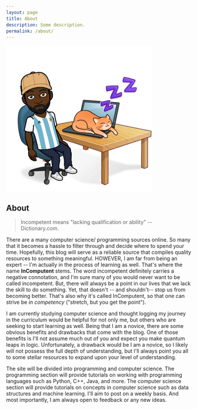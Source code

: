 ```yaml
---
layout: page
title: About
description: Some description.
permalink: /about/
---
```

<img src="/assets/img/IMG_2047.jpg" alt="Your Name">

## About

> Incompetent means "lacking qualification or ability" -- Dictionary.com.

There are a many computer science/ programming sources online. So many that it becomes a hassle to filter through and decide where to spend your time. Hopefully, this blog will serve as a reliable source that compiles quality resources to something meaningful. HOWEVER, I am far from being an expert -- I'm actually in the process of learning as well. That's where the name **InComputent** stems. The word incompetent definitely carries a negative connotation, and I'm sure many of you would never want to be called incompetent. But, there will always be a point in our lives that we lack the skill to do something. Yet, that doesn't -- and shouldn't-- stop us from becoming better. That's also why it's called InComputent, so that one can strive be *in competency* ("stretch, but you get the point").

I am currently studying computer science and thought logging my journey in the curriculum would be helpful for not only me, but others who are seeking to start learning as well. Being that I am a novice, there are some obvious benefits and drawbacks that come with the blog. One of those benefits is I'll not assume much out of you and expect you make quantum leaps in logic. Unfortunately, a drawback would be I am a novice, so I likely will not possess the full depth of understanding, but I'll always point you all to some stellar resources to expand upon your level of understanding.

The site will be divided into programming and computer science. The programming section will provide tutorials on working with programming languages such as Python, C++, Java, and more. The computer science section will provide tutorials on concepts in computer science such as data structures and machine learning. I'll aim to post on a weekly basis. And most importantly, I am always open to feedback or any new ideas.
